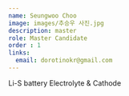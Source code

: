 ```yaml
---
name: Seungwoo Choo
image: images/추승우 사진.jpg
description: master
role: Master Candidate
order : 1
links:
  email: dorotinokr@gmail.com
---
```


Li-S battery Electrolyte & Cathode
